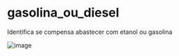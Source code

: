 # gasolina_ou_diesel

Identifica se compensa abastecer com etanol ou gasolina 

![image](https://github.com/FelipeValeriano21/GasCalc/assets/101677047/7824030b-c14a-4ed6-bacf-9d35af8f74a7)
